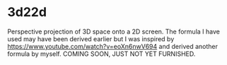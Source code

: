 # 3d22d
Perspective projection of 3D space onto a 2D screen. The formula I have used may have been derived earlier but I was inspired by https://www.youtube.com/watch?v=eoXn6nwV694 and derived another formula by myself. COMING SOON, JUST NOT YET FURNISHED.
